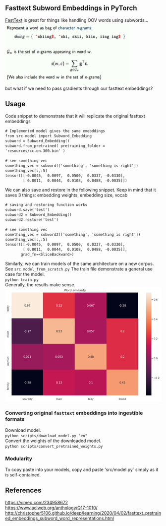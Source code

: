 ## Fasttext Subword Embeddings in PyTorch
[FastText](https://github.com/facebookresearch/fastText) is great for things like handling OOV words using subwords...   
<img src='img/model_summary.png' width="400" height="200">  
but what if we need to pass gradients through our fasttext embeddings?  

## Usage
Code snippet to demonstrate that it will replicate the original fasttext embeddings
```
# Implemented model gives the same emebddings
from src.model import Subword_Embedding
subword = Subword_Embedding()
subword.from_pretrained( pretraining_folder = 'resources/cc.en.300.bin' )

# see something vec
something_vec = subword(['something', 'something is right'])
something_vec[:,:5]
tensor([[-0.0045,  0.0097,  0.0500,  0.0337, -0.0330],
        [ 0.0011,  0.0044,  0.0108,  0.0488, -0.0035]])
```

We can also save and restore in the following snippet.
Keep in mind that it saves 3 things: embedding weights, embedding size, vocab
```
# saving and restoring function works
subword.save('test')
subword2 = Subword_Embedding()
subword2.restore('test')

# see something vec
something_vec = subword2(['something', 'something is right'])
something_vec[:,:5]
tensor([[-0.0045,  0.0097,  0.0500,  0.0337, -0.0330],
        [ 0.0011,  0.0044,  0.0108,  0.0488, -0.0035]],
       grad_fn=<SliceBackward>)
```

Similarly, we can train models of the same architecture on a new corpus.  
See `src.model_from_scratch.py`
The train file demonstrate a general use case for the model.  
`python train.py`   
Generally, the results make sense.    
<img src='img/word_sim.png'>

### Converting original `fasttext` embeddings into ingestible formats
Download model.  
`python scripts/download_model.py "en"`  
Convert the weights of the downloaded model.   
`python scripts/convert_pretrained_weights.py`  

### Modularity
To copy paste into your models, copy and paste 'src/model.py` simply as it is self-contained. 

## References
https://vimeo.com/234958672  
https://www.aclweb.org/anthology/Q17-1010/  
http://christopher5106.github.io/deep/learning/2020/04/02/fasttext_pretrained_embeddings_subword_word_representations.html 

